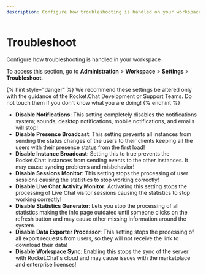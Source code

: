 ```yaml
---
description: Configure how troubleshooting is handled on your workspace.
---
```


# Troubleshoot

Configure how troubleshooting is handled in your workspace

To access this section, go to **Administration** > **Workspace** > **Settings** > **Troubleshoot**.

{% hint style="danger" %}
We recommend these settings be altered only with the guidance of the Rocket.Chat Development or Support Teams. Do not touch them if you don't know what you are doing!
{% endhint %}

* **Disable Notifications**: This setting completely disables the notifications system; sounds, desktop notifications, mobile notifications, and emails will stop!
* **Disable Presence Broadcast**: This setting prevents all instances from sending the status changes of the users to their clients keeping all the users with their presence status from the first load!
* **Disable Instance Broadcast**: Setting this to true prevents the Rocket.Chat instances from sending events to the other instances. It may cause syncing problems and misbehavior!
* **Disable Sessions Monitor**: This setting stops the processing of user sessions causing the statistics to stop working correctly!
* **Disable Live Chat Activity Monitor**: Activating this setting stops the processing of Live Chat visitor sessions causing the statistics to stop working correctly!
* **Disable Statistics Generator**: Lets you stop the processing of all statistics making the info page outdated until someone clicks on the refresh button and may cause other missing information around the system.
* **Disable Data Exporter Processor**: This setting stops the processing of all export requests from users, so they will not receive the link to download their data!
* **Disable Workspace Sync**: Enabling this stops the sync of the server with Rocket.Chat's cloud and may cause issues with the marketplace and enterprise licenses!
